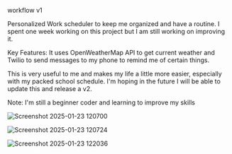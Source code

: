 workflow v1

Personalized Work scheduler to keep me organized and have a routine. I spent one week working on this project but I am still working on improving it. 

Key Features: It uses OpenWeatherMap API to get current weather and Twilio to send messages to my phone to remind me of certain things. 

This is very useful to me and makes my life a little more easier, especially with my packed school schedule. I'm hoping in the future I will be able to update this and release a v2. 

Note: I'm still a beginner coder and learning to improve my skills

![Screenshot 2025-01-23 120700](https://github.com/user-attachments/assets/08e83aad-a0d7-49b2-a399-e3312d4e0639)

![Screenshot 2025-01-23 120724](https://github.com/user-attachments/assets/32675f5b-df66-4d0a-beae-0640dcc18aac)

![Screenshot 2025-01-23 122036](https://github.com/user-attachments/assets/8f167726-0abe-4f2b-a691-21afdea912ec)
